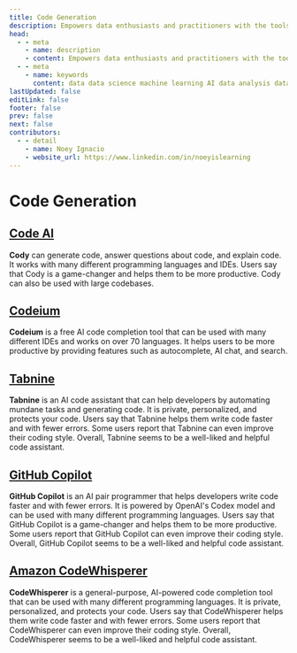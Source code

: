 ```yaml
---
title: Code Generation
description: Empowers data enthusiasts and practitioners with the tools and knowledge to unlock the potential of data.
head:
  - - meta
    - name: description
    - content: Empowers data enthusiasts and practitioners with the tools and knowledge to unlock the potential of data.
  - - meta
    - name: keywords
      content: data data science machine learning AI data analysis data-driven data enthusiasts data practitioners
lastUpdated: false
editLink: false
footer: false
prev: false
next: false
contributors:
  - - detail
    - name: Noey Ignacio
    - website_url: https://www.linkedin.com/in/noeyislearning
---
```


# Code Generation

## [Code AI](https://sourcegraph.com/cody)

**Cody** can generate code, answer questions about code, and explain code. It works with many different programming languages and IDEs. Users say that Cody is a game-changer and helps them to be more productive. Cody can also be used with large codebases.

## [Codeium](https://codeium.com/)

**Codeium** is a free AI code completion tool that can be used with many different IDEs and works on over 70 languages. It helps users to be more productive by providing features such as autocomplete, AI chat, and search.

## [Tabnine](https://www.tabnine.com/)

**Tabnine** is an AI code assistant that can help developers by automating mundane tasks and generating code. It is private, personalized, and protects your code. Users say that Tabnine helps them write code faster and with fewer errors. Some users report that Tabnine can even improve their coding style. Overall, Tabnine seems to be a well-liked and helpful code assistant.

## [GitHub Copilot](https://github.com/features/copilot/)

**GitHub Copilot** is an AI pair programmer that helps developers write code faster and with fewer errors. It is powered by OpenAI's Codex model and can be used with many different programming languages. Users say that GitHub Copilot is a game-changer and helps them to be more productive. Some users report that GitHub Copilot can even improve their coding style. Overall, GitHub Copilot seems to be a well-liked and helpful code assistant.

## [Amazon CodeWhisperer](https://aws.amazon.com/q/developer/)

**CodeWhisperer** is a general-purpose, AI-powered code completion tool that can be used with many different programming languages. It is private, personalized, and protects your code. Users say that CodeWhisperer helps them write code faster and with fewer errors. Some users report that CodeWhisperer can even improve their coding style. Overall, CodeWhisperer seems to be a well-liked and helpful code assistant.
